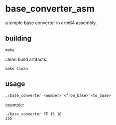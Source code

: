 
# base_converter_asm

a simple base converter in arm64 assembly.

## building

```
make
```

clean build artifacts:

```
make clean
```

## usage

```
./base_converter <number> <from_base> <to_base>
```

example:

```
./base_converter FF 16 10
255
```
